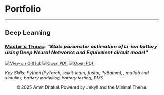 # Portfolio
---

## Deep Learning

### <ins>Master's Thesis</ins>: *"State parameter estimation of Li-ion battery using Deep Neural Networks and Equivalent circuit model"* <br>

[![View on GitHub](https://img.shields.io/badge/GitHub-View_on_GitHub-blue?logo=GitHub)]()
[![Open PDF](https://img.shields.io/badge/PDF-Read%20Thesis%20Proposal%20PDF-red?logo=adobe-acrobat-reader)]()
[![Open PDF](https://img.shields.io/badge/PDF-View%20Slides%20PDF-red?logo=adobe-acrobat-reader)]()


_Key Skills: Python (PyTorch, scikit-learn, fastai, PyBamm),  , matlab and simulink, battery modelling, battery testing, BMS_



<center>© 2025 Amrit Dhakal. Powered by Jekyll and the Minimal Theme.</center>